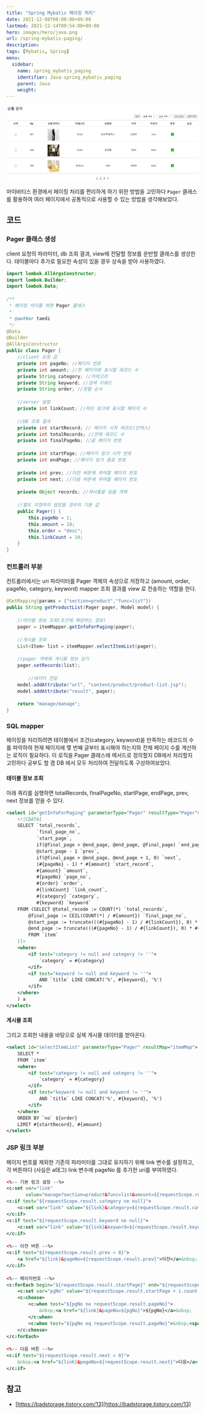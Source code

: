 ```yaml
---
title: "Spring Mybatis 페이징 처리"
date: 2021-12-08T00:00:00+09:00
lastmod: 2021-12-14T09:54:00+09:00
hero: images/hero/java.png
url: /spring-mybatis-paging/
description: 
tags: [Mybatis, Spring]
menu:
  sidebar:
    name: spring_mybatis_paging
    identifier: Java-spring_mybatis_paging
    parent: Java
    weight: 
---
```



![Untitled](images/pic-0001.png)

마이바티스 환경에서 페이징 처리를 편리하게 하기 위한 방법을 고민하다 `Pager` 클래스를 활용하여 여러 페이지에서 공통적으로 사용할 수 있는 방법을 생각해보았다.

## 코드
### Pager 클래스 생성

client 요청의 파라미터, db 조회 결과, view에 전달할 정보를 운반할 클래스를 생성한다. 테이블마다 추가로 필요한 속성이 있을 경우 상속을 받아 사용하였다.

```java
import lombok.AllArgsConstructor;
import lombok.Builder;
import lombok.Data;

/**
 * 페이징 처리를 위한 Pager 클래스
 *
 * @author taedi
 */
@Data
@Builder
@AllArgsConstructor
public class Pager {
    //client 요청 값
    private int pageNo; //페이지 번호
    private int amount; //한 페이지에 표시할 레코드 수
    private String category; //카테고리
    private String keyword; //검색 키워드
    private String order; //정렬 순서

    //server 설정
    private int linkCount; //하단 링크에 표시할 페이지 수

    //DB 조회 결과
    private int startRecord; // 페이지 시작 레코드(인덱스)
    private int totalRecords; //전체 레코드 수
    private int finalPageNo; //끝 페이지 번호

    private int startPage; //페이지 링크 시작 번호
    private int endPage; //페이지 링크 종료 번호

    private int prev; //이전 버튼에 부여할 페이지 번호
    private int next; //다음 버튼에 부여할 페이지 번호

    private Object records; //게시물을 담을 객체

    //별도 지정하지 않았을 경우의 기본 값
    public Pager() {
        this.pageNo = 1;
        this.amount = 10;
        this.order = "desc";
        this.linkCount = 10;
    }
}
```

### 컨트롤러 부분

컨트롤러에서는 uri 파라미터를 Pager 객체의 속성으로 저장하고 (amount, order, pageNo, category, keyword) mapper 조회 결과를 view 로 전송하는 역할을 한다.

```java
@GetMapping(params = {"section=product","func=list"})
public String getProductList(Pager pager, Model model) {

    //테이블 정보 조회(조건에 해당하는 정보)
    pager = itemMapper.getInfoForPaging(pager);

    //게시물 조회
    List<Item> list = itemMapper.selectItemList(pager);

    //pager 객체에 게시물 정보 담기
    pager.setRecords(list);

		//데이터 전달
    model.addAttribute("url", "content/product/product-list.jsp");
    model.addAttribute("result", pager);

    return "manage/manage";
}
```

### SQL mapper

페이징을 처리하려면 테이블에서 조건(category, keyword)을 만족하는 레코드의 수를 파악하여 현재 페이지에 몇 번째 글부터 표시해야 하는지와 전체 페이지 수를 계산하는 로직이 필요하다. 이 로직을 Pager 클래스에 메서드로 정의할지 DB에서 처리할지 고민하다 공부도 할 겸 DB 에서 모두 처리하여 전달하도록 구성하여보았다. 

#### 테이블 정보 조회

아래 쿼리를 실행하면 totalRecords, finalPageNo, startPage, endPage, prev, next 정보를 얻을 수 있다.

```xml
<select id="getInfoForPaging" parameterType="Pager" resultType="Pager">
    <![CDATA[
    SELECT `total_records`,
           `final_page_no`,
           `start_page`,
           if(@final_page > @end_page, @end_page, @final_page) `end_page`,
           @start_page - 1 `prev`,
           if(@final_page > @end_page, @end_page + 1, 0) `next`,
           (#{pageNo} - 1) * #{amount} `start_record`,
           #{amount} `amount`,
           #{pageNo} `page_no`,
           #{order} `order`,
           #{linkCount} `link_count`,
           #{category} `category`,
           #{keyword} `keyword`
    FROM (SELECT @total_recode := COUNT(*) `total_records`,
        @final_page := CEIL(COUNT(*) / #{amount}) `final_page_no`,
        @start_page := truncate(((#{pageNo} - 1) / #{linkCount}), 0) * #{linkCount} + 1 `start_page`,
        @end_page := truncate(((#{pageNo} - 1) / #{linkCount}), 0) * #{linkCount} + #{linkCount}
        FROM `item`
    ]]>
    <where>
        <if test="category != null and category != ''">
            `category` = #{category}
        </if>
        <if test="keyword != null and keyword != ''">
            AND `title` LIKE CONCAT('%', #{keyword}, '%')
        </if>
    </where>
    ) a
</select>
```

#### 게시물 조회

그리고 조회한 내용을 바탕으로 실제 게시물 데이터를 받아온다.

```xml
<select id="selectItemList" parameterType="Pager" resultMap="itemMap">
    SELECT *
    FROM `item`
    <where>
        <if test="category != null and category != ''">
            `category` = #{category}
        </if>
        <if test="keyword != null and keyword != ''">
            AND `title` LIKE CONCAT('%', #{keyword}, '%')
        </if>
    </where>
    ORDER BY `no` ${order}
    LIMIT #{startRecord}, #{amount}
</select>
```

### JSP 링크 부분

페이지 번호를 제외한 기존의 파라미터를 그대로 유지하기 위해 link 변수를 설정하고, 각 버튼마다 (사실은 a태그) link 변수에 pageNo 를 추가한 uri를 부여하였다.

```xml
<%-- 기본 링크 설정 --%>
<c:set var="link"
       value="manage?section=product&func=list&amount=${requestScope.result.amount}&order=${requestScope.result.order}"/>
<c:if test="${requestScope.result.category ne null}">
    <c:set var="link" value="${link}&category=${requestScope.result.category}"/>
</c:if>
<c:if test="${requestScope.result.keyword ne null}">
    <c:set var="link" value="${link}&keyword=${requestScope.result.keyword}"/>
</c:if>

<%-- 이전 버튼 --%>
<c:if test="${requestScope.result.prev > 0}">
    <a href="${link}&pageNo=${requestScope.result.prev}">이전</a>&nbsp;
</c:if>

<%-- 페이지번호 --%>
<c:forEach begin="${requestScope.result.startPage}" end="${requestScope.result.endPage}" step="1" varStatus="i">
    <c:set var="pgNo" value="${requestScope.result.startPage + i.count - 1}"/>
    <c:choose>
        <c:when test="${pgNo ne requestScope.result.pageNo}">
            &nbsp;<a href="${link}&pageNo=${pgNo}">${pgNo}</a>&nbsp;
        </c:when>
        <c:when test="${pgNo eq requestScope.result.pageNo}">&nbsp;<span id="now_page">${pgNo}</span>&nbsp;</c:when>
    </c:choose>
</c:forEach>

<%-- 다음 버튼 --%>
<c:if test="${requestScope.result.next > 0}">
    &nbsp;<a href="${link}&pageNo=${requestScope.result.next}">다음</a>
</c:if>
```

## 참고

- [https://badstorage.tistory.com/13](https://badstorage.tistory.com/13)